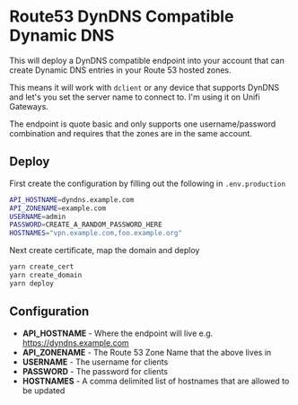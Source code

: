 # Route53 DynDNS Compatible Dynamic DNS

This will deploy a DynDNS compatible endpoint into your account that can create
Dynamic DNS entries in your Route 53 hosted zones.

This means it will work with `dclient` or any device that supports DynDNS and
let's you set the server name to connect to. I'm using it on Unifi Gateways.

The endpoint is quote basic and only supports one username/password combination
and requires that the zones are in the same account.

## Deploy

First create the configuration by filling out the following in `.env.production`
``` bash
API_HOSTNAME=dyndns.example.com
API_ZONENAME=example.com
USERNAME=admin
PASSWORD=CREATE_A_RANDOM_PASSWORD_HERE
HOSTNAMES="vpn.example.com,foo.example.org"
```

Next create certificate, map the domain and deploy
``` bash
yarn create_cert
yarn create_domain
yarn deploy
```

## Configuration

* **API_HOSTNAME** - Where the endpoint will live e.g.  https://dyndns.example.com
* **API_ZONENAME** - The Route 53 Zone Name that the above lives in
* **USERNAME** - The username for clients
* **PASSWORD** - The password for clients
* **HOSTNAMES** - A comma delimited list of hostnames that are allowed to be updated
